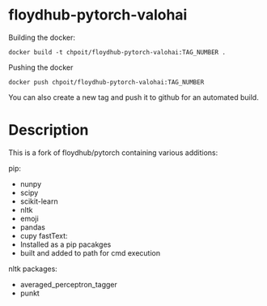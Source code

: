 # floydhub-pytorch-valohai
Building the docker:
```
docker build -t chpoit/floydhub-pytorch-valohai:TAG_NUMBER .
```

Pushing the docker
```
docker push chpoit/floydhub-pytorch-valohai:TAG_NUMBER 
```

You can also create a new tag and push it to github for an automated build.

# Description
This is a fork of floydhub/pytorch containing various additions:

pip:
- nunpy
- scipy
- scikit-learn
- nltk
- emoji
- pandas
- cupy
fastText:
- Installed as a pip pacakges
- built and added to path for cmd execution

nltk packages:
- averaged_perceptron_tagger
- punkt